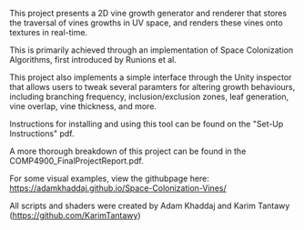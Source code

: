 This project presents a 2D vine growth generator and renderer that stores the traversal of vines growths in UV space, and renders these vines onto textures in real-time.

This is primarily achieved through an implementation of Space Colonization Algorithms, first introduced by Runions et al.

This project also implements a simple interface through the Unity inspector that allows users to tweak several paramters for altering growth behaviours, including branching frequency, inclusion/exclusion zones, leaf generation, vine overlap, vine thickness, and more.

Instructions for installing and using this tool can be found on the "Set-Up Instructions" pdf.

A more thorough breakdown of this project can be found in the COMP4900_FinalProjectReport.pdf.

For some visual examples, view the githubpage here: https://adamkhaddaj.github.io/Space-Colonization-Vines/

All scripts and shaders were created by Adam Khaddaj and Karim Tantawy (https://github.com/KarimTantawy)
